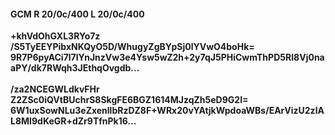 #### GCM R 20/0c/400 L 20/0c/400
**+khVdOhGXL3RYo7z**<br/>**/S5TyEEYPibxNKQyO5D/WhugyZgBYpSj0lYVwO4boHk=**<br/>**9R7P6pyACi7l7lYnJnzVw3e4Ysw5wZ2h+2y7qJ5PHiCwmThPD5RI8Vj0naaPY/dk7RWqh3JEthqOvgdb...**<br/><br/>
**/za2NCEGWLdkvFHr**<br/>**Z2ZSc0iQVtBUchrS8SkgFE6BGZ1614MJzqZh5eD9G2I=**<br/>**6W1uxSowNLu3eZxenllbRzDZ8F+WRx20vYAtjkWpdoaWBs/EArVizU2zlAL8MI9dKeGR+dZr9TfnPk16...**